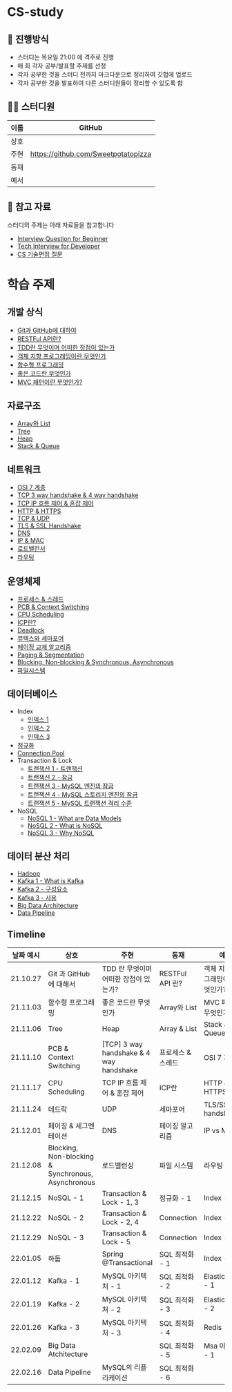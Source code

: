 # CS-study

## 🌳 진행방식
- 스터디는 목요일 21:00 에 격주로 진행
- 매 회 각자 공부/발표할 주제를 선정
- 각자 공부한 것을 스터디 전까지 마크다운으로 정리하여 깃헙에 업로드
- 각자 공부한 것을 발표하여 다른 스터디원들이 정리할 수 있도록 함

## 👨‍💻  스터디원

| 이름   | GitHub                                         |
| ---- | ---------------------------------------------- |
| 상호 | |
| 주현 | https://github.com/Sweetpotatopizza |
| 동재 | |
| 예서 | |

## 📌 참고 자료
스터디의 주제는 아래 자료들을 참고합니다
- [Interview Question for Beginner](https://github.com/JaeYeopHan/Interview_Question_for_Beginner)
- [Tech Interview for Developer](https://github.com/gyoogle/tech-interview-for-developer)
- [CS 기술면접 질문](https://mangkyu.tistory.com/88)

# 학습 주제
## 개발 상식
- [Git과 GitHub에 대하여](https://github.com/alstjgg/cs-study/blob/main/%EA%B0%9C%EB%B0%9C%20%EC%83%81%EC%8B%9D/Git%EA%B3%BC%20Github%EC%97%90%20%EB%8C%80%ED%95%98%EC%97%AC.md)
- [RESTFul API란?](https://github.com/alstjgg/cs-study/blob/main/%EA%B0%9C%EB%B0%9C%20%EC%83%81%EC%8B%9D/RESTFul%20API%EB%9E%80%3F.md)
- [TDD란 무엇이며 어떠한 장점이 있는가](https://github.com/alstjgg/cs-study/blob/main/%EA%B0%9C%EB%B0%9C%20%EC%83%81%EC%8B%9D/TDD%20%EB%9E%80%20%EB%AC%B4%EC%97%87%EC%9D%B4%EB%A9%B0%20%EC%96%B4%EB%96%A0%ED%95%9C%20%EC%9E%A5%EC%A0%90%EC%9D%B4%20%EC%9E%88%EB%8A%94%EA%B0%80.md)
- [객체 지향 프로그래밍이란 무엇인가](https://github.com/alstjgg/cs-study/blob/main/%EA%B0%9C%EB%B0%9C%20%EC%83%81%EC%8B%9D/%EA%B0%9D%EC%B2%B4%20%EC%A7%80%ED%96%A5%20%ED%94%84%EB%A1%9C%EA%B7%B8%EB%9E%98%EB%B0%8D%EC%9D%B4%EB%9E%80%20%EB%AC%B4%EC%97%87%EC%9D%B8%EA%B0%80.md)
- [함수형 프로그래밍](https://github.com/alstjgg/cs-study/blob/main/%EA%B0%9C%EB%B0%9C%20%EC%83%81%EC%8B%9D/%ED%95%A8%EC%88%98%ED%98%95%20%ED%94%84%EB%A1%9C%EA%B7%B8%EB%9E%98%EB%B0%8D.md)
- [좋은 코드란 무엇인가](https://github.com/alstjgg/cs-study/blob/main/%EA%B0%9C%EB%B0%9C%20%EC%83%81%EC%8B%9D/%EC%A2%8B%EC%9D%80%20%EC%BD%94%EB%93%9C%EB%9E%80%20%EB%AC%B4%EC%97%87%EC%9D%B8%EA%B0%80%3F.md)
- [MVC 패턴이란 무엇인가?](https://github.com/alstjgg/cs-study/blob/main/%EA%B0%9C%EB%B0%9C%20%EC%83%81%EC%8B%9D/MVC%20%ED%8C%A8%ED%84%B4%EC%9D%B4%EB%9E%80%20%EB%AC%B4%EC%97%87%EC%9D%B8%EA%B0%80%3F.md)
## 자료구조
- [Array와 List](https://github.com/alstjgg/cs-study/blob/main/%EA%B0%9C%EB%B0%9C%20%EC%83%81%EC%8B%9D/Array%EC%99%80%20List.md)
- [Tree](https://github.com/alstjgg/cs-study/blob/main/%EC%9E%90%EB%A3%8C%EA%B5%AC%EC%A1%B0/Tree.md)
- [Heap](https://github.com/alstjgg/cs-study/blob/main/%EC%9E%90%EB%A3%8C%EA%B5%AC%EC%A1%B0/Heap.md)
- [Stack & Queue](https://github.com/alstjgg/cs-study/blob/main/%EC%9E%90%EB%A3%8C%EA%B5%AC%EC%A1%B0/Stack%20%26%20Queue.md)
## 네트워크
- [OSI 7 계층](https://github.com/alstjgg/cs-study/blob/main/%EB%84%A4%ED%8A%B8%EC%9B%8C%ED%81%AC/osi%207%EA%B3%84%EC%B8%B5.md)
- [TCP 3 way handshake & 4 way handshake](https://github.com/alstjgg/cs-study/blob/main/%EB%84%A4%ED%8A%B8%EC%9B%8C%ED%81%AC/%5BTCP%5D%203%20way%20handshake%EC%99%80%204%20way%20handshake.md)
- [TCP IP 흐름 제어 & 혼잡 제어](https://github.com/alstjgg/cs-study/blob/main/%EB%84%A4%ED%8A%B8%EC%9B%8C%ED%81%AC/TCP%20IP%20%ED%9D%90%EB%A6%84%20%EC%A0%9C%EC%96%B4%20%26%20%ED%98%BC%EC%9E%A1%20%EC%A0%9C%EC%96%B4.md)
- [HTTP & HTTPS](https://github.com/alstjgg/cs-study/blob/main/%EB%84%A4%ED%8A%B8%EC%9B%8C%ED%81%AC/HTTP%20%26%20HTTPS.md)
- [TCP & UDP](https://github.com/alstjgg/cs-study/blob/main/%EB%84%A4%ED%8A%B8%EC%9B%8C%ED%81%AC/TCP%20%26%20UDP.md)
- [TLS & SSL Handshake](https://github.com/alstjgg/cs-study/blob/main/%EB%84%A4%ED%8A%B8%EC%9B%8C%ED%81%AC/TLS%20%26%20SSL%20Handshake.md)
- [DNS](https://github.com/alstjgg/cs-study/blob/main/%EB%84%A4%ED%8A%B8%EC%9B%8C%ED%81%AC/DNS.md)
- [IP & MAC](https://github.com/alstjgg/cs-study/blob/main/%EB%84%A4%ED%8A%B8%EC%9B%8C%ED%81%AC/IP%20%26%20MAC.md)
- [로드밸런서](https://github.com/alstjgg/cs-study/blob/main/%EB%84%A4%ED%8A%B8%EC%9B%8C%ED%81%AC/%EB%A1%9C%EB%93%9C%EB%B0%B8%EB%9F%B0%EC%84%9C.md)
- [라우팅](https://github.com/alstjgg/cs-study/blob/main/%EB%84%A4%ED%8A%B8%EC%9B%8C%ED%81%AC/%EB%9D%BC%EC%9A%B0%ED%8C%85.md)
## 운영체제
- [프로세스 & 스레드](https://github.com/alstjgg/cs-study/blob/main/%EC%9A%B4%EC%98%81%EC%B2%B4%EC%A0%9C/%ED%94%84%EB%A1%9C%EC%84%B8%EC%8A%A4%20%26%20%EC%8A%A4%EB%A0%88%EB%93%9C.md)
- [PCB & Context Switching](https://github.com/alstjgg/cs-study/blob/main/%EC%9A%B4%EC%98%81%EC%B2%B4%EC%A0%9C/PCB%20and%20Context%20Switching.md)
- [CPU Scheduling](https://github.com/alstjgg/cs-study/blob/main/%EC%9A%B4%EC%98%81%EC%B2%B4%EC%A0%9C/CPU%20Scheduling.md)
- [ICP란?](https://github.com/alstjgg/cs-study/blob/main/%EC%9A%B4%EC%98%81%EC%B2%B4%EC%A0%9C/IPC%EB%9E%80.md)
- [Deadlock](https://github.com/alstjgg/cs-study/blob/main/%EC%9A%B4%EC%98%81%EC%B2%B4%EC%A0%9C/Deadlock.md)
- [뮤텍스와 세마포어](https://github.com/alstjgg/cs-study/blob/main/%EC%9A%B4%EC%98%81%EC%B2%B4%EC%A0%9C/%EB%AE%A4%ED%85%8D%EC%8A%A4%EC%99%80%20%EC%84%B8%EB%A7%88%ED%8F%AC%EC%96%B4.md)
- [페이징 교체 알고리즘](https://github.com/alstjgg/cs-study/blob/main/%EC%9A%B4%EC%98%81%EC%B2%B4%EC%A0%9C/%ED%8E%98%EC%9D%B4%EC%A7%95%20%EA%B5%90%EC%B2%B4%20%EC%95%8C%EA%B3%A0%EB%A6%AC%EC%A6%98.md)
- [Paging & Segmentation](https://github.com/alstjgg/cs-study/blob/main/%EC%9A%B4%EC%98%81%EC%B2%B4%EC%A0%9C/Paging%20%26%20Segmentation.md)
- [Blocking, Non-blocking & Synchronous, Asynchronous](https://github.com/alstjgg/cs-study/blob/main/%EC%9A%B4%EC%98%81%EC%B2%B4%EC%A0%9C/Blocking%2C%20Non-blocking%20%26%20Synchronous%2C%20Asynchronous.md)
- [파일시스템](https://github.com/alstjgg/cs-study/blob/main/%EC%9A%B4%EC%98%81%EC%B2%B4%EC%A0%9C/%ED%8C%8C%EC%9D%BC%EC%8B%9C%EC%8A%A4%ED%85%9C.md)
## 데이터베이스
- Index
  - [인덱스 1](https://github.com/alstjgg/cs-study/blob/main/%EB%8D%B0%EC%9D%B4%ED%84%B0%EB%B2%A0%EC%9D%B4%EC%8A%A4/%EC%9D%B8%EB%8D%B1%EC%8A%A4%20-%201.md)
  - [인덱스 2](https://github.com/alstjgg/cs-study/blob/main/%EB%8D%B0%EC%9D%B4%ED%84%B0%EB%B2%A0%EC%9D%B4%EC%8A%A4/%EC%9D%B8%EB%8D%B1%EC%8A%A4%20-%202.md)
  - [인덱스 3]()
- [정규화](https://github.com/alstjgg/cs-study/blob/main/%EB%8D%B0%EC%9D%B4%ED%84%B0%EB%B2%A0%EC%9D%B4%EC%8A%A4/%EC%A0%95%EA%B7%9C%ED%99%94.md)
- [Connection Pool](https://github.com/alstjgg/cs-study/blob/main/%EB%8D%B0%EC%9D%B4%ED%84%B0%EB%B2%A0%EC%9D%B4%EC%8A%A4/connection%20pool.md)
- Transaction & Lock
  - [트랜잭션 1 - 트랜잭션](https://github.com/alstjgg/cs-study/blob/main/%EB%8D%B0%EC%9D%B4%ED%84%B0%EB%B2%A0%EC%9D%B4%EC%8A%A4/Transaction%20-%201%20(%ED%8A%B8%EB%9E%9C%EC%9E%AD%EC%85%98).md)
  - [트랜잭션 2 - 잠금](https://github.com/alstjgg/cs-study/blob/main/%EB%8D%B0%EC%9D%B4%ED%84%B0%EB%B2%A0%EC%9D%B4%EC%8A%A4/Transaction%20-%202%20(%EC%9E%A0%EA%B8%88).md)
  - [트랜잭션 3 - MySQL 엔진의 잠금](https://github.com/alstjgg/cs-study/blob/main/%EB%8D%B0%EC%9D%B4%ED%84%B0%EB%B2%A0%EC%9D%B4%EC%8A%A4/Transaction%20-%203%20(MySQL%20%EC%97%94%EC%A7%84%EC%9D%98%20%EC%9E%A0%EA%B8%88).md)
  - [트랜잭션 4 - MySQL 스토리지 엔진의 잠금](https://github.com/alstjgg/cs-study/blob/main/%EB%8D%B0%EC%9D%B4%ED%84%B0%EB%B2%A0%EC%9D%B4%EC%8A%A4/Transaction%20-%204%20(MySQL%20%EC%8A%A4%ED%86%A0%EB%A6%AC%EC%A7%80%20%EC%97%94%EC%A7%84%EC%9D%98%20%EC%9E%A0%EA%B8%88).md)
  - [트랜잭션 5 - MySQL 트랜잭션 격리 수준](https://github.com/alstjgg/cs-study/blob/main/%EB%8D%B0%EC%9D%B4%ED%84%B0%EB%B2%A0%EC%9D%B4%EC%8A%A4/Transaction%20-%205%20(MySQL%20%ED%8A%B8%EB%9E%9C%EC%9E%AD%EC%85%98%20%EA%B2%A9%EB%A6%AC%20%EC%88%98%EC%A4%80).md)
- NoSQL
  - [NoSQL 1 - What are Data Models](https://github.com/alstjgg/cs-study/blob/main/%EB%8D%B0%EC%9D%B4%ED%84%B0%EB%B2%A0%EC%9D%B4%EC%8A%A4/NoSQL%20-%201.%20What%20are%20Data%20Models.md)
  - [NoSQL 2 - What is NoSQL](https://github.com/alstjgg/cs-study/blob/main/%EB%8D%B0%EC%9D%B4%ED%84%B0%EB%B2%A0%EC%9D%B4%EC%8A%A4/NoSQL%20-%202.%20What%20is%20NoSQL.md)
  - [NoSQL 3 - Why NoSQL](https://github.com/alstjgg/cs-study/blob/main/%EB%8D%B0%EC%9D%B4%ED%84%B0%EB%B2%A0%EC%9D%B4%EC%8A%A4/NoSQL%20-%203.%20Why%20NoSQL.md)
 
 ## 데이터 분산 처리
- [Hadoop](https://github.com/alstjgg/cs-study/blob/main/%EB%8D%B0%EC%9D%B4%ED%84%B0%EB%B2%A0%EC%9D%B4%EC%8A%A4/Hadoop.md)
- [Kafka 1 - What is Kafka](https://github.com/alstjgg/cs-study/blob/main/%EB%8D%B0%EC%9D%B4%ED%84%B0%EB%B2%A0%EC%9D%B4%EC%8A%A4/Kafka%201%20-%20What%20is%20Kafka.md)
- [Kafka 2 - 구성요소](https://github.com/alstjgg/cs-study/blob/main/%EB%8D%B0%EC%9D%B4%ED%84%B0%20%EB%B6%84%EC%82%B0%20%EC%B2%98%EB%A6%AC/Kafka%202%20-%20%EA%B5%AC%EC%84%B1%EC%9A%94%EC%86%8C.md)
- [Kafka 3 - 사용](https://github.com/alstjgg/cs-study/blob/main/%EB%8D%B0%EC%9D%B4%ED%84%B0%20%EB%B6%84%EC%82%B0%20%EC%B2%98%EB%A6%AC/Kafka%203%20-%20%EC%82%AC%EC%9A%A9.md)
- [Big Data Architecture](https://github.com/alstjgg/cs-study/blob/main/%EB%8D%B0%EC%9D%B4%ED%84%B0%20%EB%B6%84%EC%82%B0%20%EC%B2%98%EB%A6%AC/Data%20Architecture%20%26%20Pipeline.md)
- [Data Pipeline](https://github.com/alstjgg/cs-study/blob/main/%EB%8D%B0%EC%9D%B4%ED%84%B0%20%EB%B6%84%EC%82%B0%20%EC%B2%98%EB%A6%AC/Data%20Pipeline.md)


## Timeline
| 날짜 예시 | 상호 | 주현 | 동재 | 예서 |
|--|--|--|--|--|
| 21.10.27 |Git 과 GitHub 에 대해서 | TDD 란 무엇이며 어떠한 장점이 있는가? | RESTFul API 란? | 객체 지향 프로그래밍이란 무엇인가?|
| 21.11.03 | 함수형 프로그래밍 | 좋은 코드란 무엇인가 | Array와 List | MVC 패턴이란 무엇인가? | 
| 21.11.06 | Tree | Heap | Array & List | Stack & Queue |
| 21.11.10 | PCB & Context Switching | [TCP] 3 way handshake & 4 way handshake | 프로세스 & 스레드 | OSI 7 계층 |
| 21.11.17 | CPU Scheduling | TCP IP 흐름 제어 & 혼잡 제어 | ICP란 | HTTP & HTTPS | 
| 21.11.24 | 데드락 | UDP | 세마포어 | TLS/SSL handshake |
| 21.12.01 | 페이징 & 세그멘테이션 | DNS | 페이징 알고리즘 | IP vs MAC |
| 21.12.08 | Blocking, Non-blocking & Synchronous, Asynchronous | 로드밸런싱 | 파일 시스템 | 라우팅 |
| 21.12.15 | NoSQL - 1 | Transaction & Lock - 1, 3 | 정규화 - 1 | Index - 1 |
| 21.12.22 | NoSQL - 2 | Transaction & Lock - 2, 4 | Connection | Index - 2 |
| 21.12.29 | NoSQL - 3 | Transaction & Lock - 5 | Connection | Index - 3 |
| 22.01.05 | 하둡 | Spring @Transactional | SQL 최적화 - 1 | Index - 4 |
| 22.01.12 | Kafka - 1 | MySQL 아키텍처 - 1 | SQL 최적화 - 2 | Elasticsearch - 1 |
| 22.01.19 | Kafka - 2 | MySQL 아키텍처 - 2 | SQL 최적화 - 3 | Elasticsearch - 2 |
| 22.01.26 | Kafka - 3 | MySQL 아키텍처 - 3 | SQL 최적화 - 4 | Redis |
| 22.02.09 | Big Data Atchitecture |  | SQL 최적화 - 5 | Msa 아키텍처 - 1 |
| 22.02.16 | Data Pipeline | MySQL의 리플리케이션 | SQL 최적화 - 6 |  |

